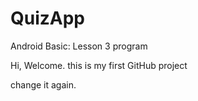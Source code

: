 # QuizApp
Android Basic: Lesson 3 program

Hi, Welcome.
this is my first GitHub project

change it again.
